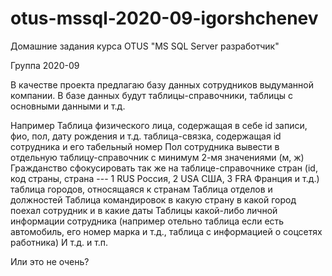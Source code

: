 # otus-mssql-2020-09-igorshchenev

Домашние задания курса OTUS "MS SQL Server разработчик"

Группа 2020-09



В качестве проекта предлагаю базу данных сотрудников выдуманной компании.
В базе данных будут таблицы-справочники, таблицы с основными данными и т.д.

Например
Таблица физического лица, содержащая в себе id записи, фио, пол, дату рождения и т.д.
таблица-связка, содержащая id сотрудника и его табельный номер
Пол сотрудника вывести в отдельную таблицу-справочник с минимум 2-мя значениями (м, ж)
Гражданство сфокусировать так же на таблице-справочнике стран (id, код страны, страна --- 1 RUS Россия, 2 USA США, 3 FRA Франция и т.д.)
таблица городов, относящаяся к странам
Таблица отделов и должностей
Таблица командировок в какую страну в какой город поехал сотрудник и в какие даты
Таблицы какой-либо личной информации сотрудника (например отельно таблица если есть автомобиль, его номер марка и т.д., таблица с информацией о соцсетях работника)
И т.д. и т.п.

Или это не очень?